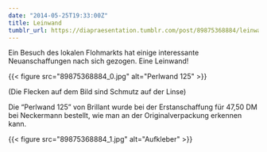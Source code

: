 ```yaml
---
date: "2014-05-25T19:33:00Z"
title: Leinwand
tumblr_url: https://diapraesentation.tumblr.com/post/89875368884/leinwand
---
```

Ein Besuch des lokalen Flohmarkts hat einige interessante Neuanschaffungen nach sich gezogen. Eine Leinwand!

{{< figure src="89875368884_0.jpg" alt="Perlwand 125" >}}

(Die Flecken auf dem Bild sind Schmutz auf der Linse)

Die “Perlwand 125” von&nbsp;Brillant wurde bei der Erstanschaffung für 47,50 DM bei Neckermann bestellt, wie man an der Originalverpackung erkennen kann.

{{< figure src="89875368884_1.jpg" alt="Aufkleber" >}}
